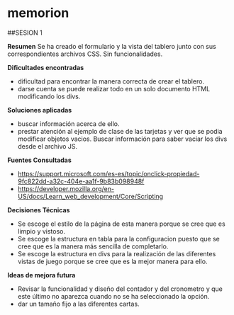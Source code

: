 # memorion

##SESION 1

**Resumen**
Se ha creado el formulario y la vista del tablero junto con sus correspondientes archivos CSS. Sin funcionalidades.

**Dificultades encontradas**
- dificultad para encontrar la manera correcta de crear el tablero.
- darse cuenta se puede realizar todo en un solo documento HTML modificando los divs.

**Soluciones aplicadas**
- buscar información acerca de ello.
- prestar atención al ejemplo de clase de las tarjetas y ver que se podia modificar objetos vacios. Buscar información para saber vaciar los divs desde el archivo JS.

**Fuentes Consultadas**
- https://support.microsoft.com/es-es/topic/onclick-propiedad-9fc822dd-a32c-404e-aa1f-9b83b098948f
- https://developer.mozilla.org/en-US/docs/Learn_web_development/Core/Scripting

**Decisiones Técnicas**
- Se escoge el estilo de la página de esta manera porque se cree que es limpio y vistoso.
- Se escoge la estructura en tabla para la configuracion puesto que se cree que es la manera más sencilla de completarlo.
- Se escoge la estructura en divs para la realización de las diferentes vistas de juego porque se cree que es la mejor manera para ello.

**Ideas de mejora futura**
- Revisar la funcionalidad y diseño del contador y del cronometro y que este último no aparezca cuando no se ha seleccionado la opción.
- dar un tamaño fijo a las diferentes cartas.